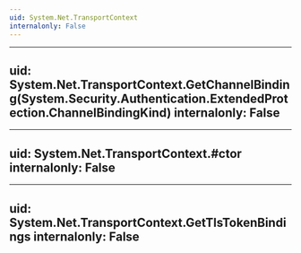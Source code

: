 ```yaml
---
uid: System.Net.TransportContext
internalonly: False
---
```


---
uid: System.Net.TransportContext.GetChannelBinding(System.Security.Authentication.ExtendedProtection.ChannelBindingKind)
internalonly: False
---

---
uid: System.Net.TransportContext.#ctor
internalonly: False
---

---
uid: System.Net.TransportContext.GetTlsTokenBindings
internalonly: False
---
